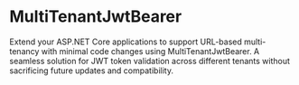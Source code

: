 # MultiTenantJwtBearer
Extend your ASP.NET Core applications to support URL-based multi-tenancy with minimal code changes using MultiTenantJwtBearer. A seamless solution for JWT token validation across different tenants without sacrificing future updates and compatibility.

